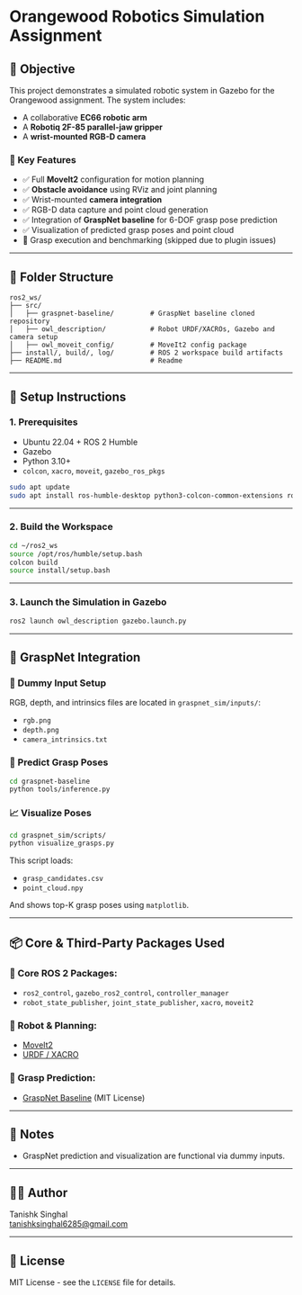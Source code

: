 #  Orangewood Robotics Simulation Assignment

## 📌 Objective

This project demonstrates a simulated robotic system in Gazebo for the Orangewood assignment. The system includes:
- A collaborative **EC66 robotic arm**
- A **Robotiq 2F-85 parallel-jaw gripper**
- A **wrist-mounted RGB-D camera**

### 🔧 Key Features

- ✅ Full **MoveIt2** configuration for motion planning
- ✅ **Obstacle avoidance** using RViz and joint planning
- ✅ Wrist-mounted **camera integration**
- ✅ RGB-D data capture and point cloud generation
- ✅ Integration of **GraspNet baseline** for 6-DOF grasp pose prediction
- ✅ Visualization of predicted grasp poses and point cloud
- 🚧 Grasp execution and benchmarking (skipped due to plugin issues)

---

## 📁 Folder Structure

```
ros2_ws/
├── src/
│   ├── graspnet-baseline/         # GraspNet baseline cloned repository
│   ├── owl_description/           # Robot URDF/XACROs, Gazebo and camera setup
│   ├── owl_moveit_config/         # MoveIt2 config package
├── install/, build/, log/         # ROS 2 workspace build artifacts
├── README.md                      # Readme 
```

---

## 🚀 Setup Instructions

### 1. Prerequisites

- Ubuntu 22.04 + ROS 2 Humble
- Gazebo
- Python 3.10+
- `colcon`, `xacro`, `moveit`, `gazebo_ros_pkgs`

```bash
sudo apt update
sudo apt install ros-humble-desktop python3-colcon-common-extensions ros-humble-moveit ros-humble-gazebo-ros2-control
```

---

### 2. Build the Workspace

```bash
cd ~/ros2_ws
source /opt/ros/humble/setup.bash
colcon build
source install/setup.bash
```

---

### 3. Launch the Simulation in Gazebo

```bash
ros2 launch owl_description gazebo.launch.py
```

---

## 🎯 GraspNet Integration

### 📸 Dummy Input Setup

RGB, depth, and intrinsics files are located in `graspnet_sim/inputs/`:

- `rgb.png`
- `depth.png`
- `camera_intrinsics.txt`

### 🤖 Predict Grasp Poses

```bash
cd graspnet-baseline
python tools/inference.py 
```

### 📈 Visualize Poses

```bash
cd graspnet_sim/scripts/
python visualize_grasps.py
```

This script loads:
- `grasp_candidates.csv`
- `point_cloud.npy`

And shows top-K grasp poses using `matplotlib`.

---

## 📦 Core & Third-Party Packages Used

### 🔨 Core ROS 2 Packages:
- `ros2_control`, `gazebo_ros2_control`, `controller_manager`
- `robot_state_publisher`, `joint_state_publisher`, `xacro`, `moveit2`

### 🤖 Robot & Planning:
- [MoveIt2](https://moveit.ros.org/)
- [URDF / XACRO](https://wiki.ros.org/xacro)

### 🧠 Grasp Prediction:
- [GraspNet Baseline](https://github.com/graspnet/graspnet-baseline) (MIT License)

---

## 📌 Notes
- GraspNet prediction and visualization are functional via dummy inputs.

---

## 🧑‍💻 Author

Tanishk Singhal  
tanishksinghal6285@gmail.com

---

## 🧾 License

MIT License - see the `LICENSE` file for details.
